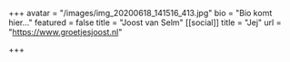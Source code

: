 +++
avatar = "/images/img_20200618_141516_413.jpg"
bio = "Bio komt hier..."
featured = false
title = "Joost van Selm"
[[social]]
title = "Jej"
url = "https://www.groetjesjoost.nl"

+++
